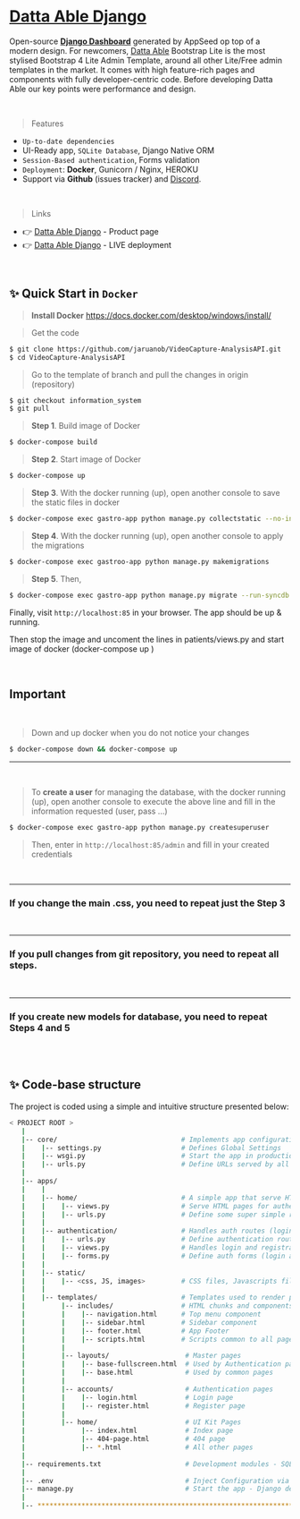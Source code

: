 # [Datta Able Django](https://appseed.us/admin-dashboards/django-datta-able)

Open-source **[Django Dashboard](https://appseed.us/admin-dashboards/django)** generated by AppSeed op top of a modern design. For newcomers, [Datta Able](https://appseed.us/admin-dashboards/django-datta-able) Bootstrap Lite is the most stylised Bootstrap 4 Lite Admin Template, around all other Lite/Free admin templates in the market. It comes with high feature-rich pages and components with fully developer-centric code. Before developing Datta Able our key points were performance and design.

<br />

> Features

- `Up-to-date dependencies`
- UI-Ready app, `SQLite Database`, Django Native ORM
- `Session-Based authentication`, Forms validation
- `Deployment`: **Docker**, Gunicorn / Nginx, HEROKU
- Support via **Github** (issues tracker) and [Discord](https://discord.gg/fZC6hup).

<br />

> Links

- 👉 [Datta Able Django](https://appseed.us/admin-dashboards/django-datta-able) - Product page
- 👉 [Datta Able Django](https://django-datta-able.appseed-srv1.com/) - LIVE deployment

<br />

## ✨ Quick Start in `Docker`

> **Install Docker** https://docs.docker.com/desktop/windows/install/

> Get the code

```bash
$ git clone https://github.com/jaruanob/VideoCapture-AnalysisAPI.git
$ cd VideoCapture-AnalysisAPI
```
> Go to the template of branch and pull the changes in origin (repository)
```bash
$ git checkout information_system
$ git pull
```


> **Step 1**. Build image of Docker
```bash
$ docker-compose build 
```

> **Step 2**. Start image of Docker
```bash
$ docker-compose up 
```

> **Step 3**. With the docker running (up), open another console to save the static files in docker 
```bash
$ docker-compose exec gastro-app python manage.py collectstatic --no-input
```

> **Step 4**. With the docker running (up), open another console to apply the migrations
```bash
$ docker-compose exec gastroo-app python manage.py makemigrations
```

> **Step 5**. Then,
```bash
$ docker-compose exec gastro-app python manage.py migrate --run-syncdb
```

Finally, visit `http://localhost:85` in your browser. The app should be up & running.

Then stop the image and uncoment the lines in patients/views.py and start image of docker (docker-compose up )

<br />

## Important
<br />

> Down and up docker when you do not notice your changes
```bash
$ docker-compose down && docker-compose up
```
---------------------
<br />

>  To **create a user** for managing the database, with the docker running (up), open another console to execute the above line and fill in the information requested (user, pass ...)
```bash
$ docker-compose exec gastro-app python manage.py createsuperuser
```
>  Then, enter in `http://localhost:85/admin` and fill in your created credentials

<br />

---------------------

### If you change the main .css, you need to repeat just the Step 3

<br />

---------------------

### If you pull changes from git repository, you need to repeat all steps.

<br />

---------------------

### If you create new models for database, you need to repeat Steps 4 and 5

<br />


<br />

## ✨ Code-base structure

The project is coded using a simple and intuitive structure presented below:

```bash
< PROJECT ROOT >
   |
   |-- core/                               # Implements app configuration
   |    |-- settings.py                    # Defines Global Settings
   |    |-- wsgi.py                        # Start the app in production
   |    |-- urls.py                        # Define URLs served by all apps/nodes
   |
   |-- apps/
   |    |
   |    |-- home/                          # A simple app that serve HTML files
   |    |    |-- views.py                  # Serve HTML pages for authenticated users
   |    |    |-- urls.py                   # Define some super simple routes  
   |    |
   |    |-- authentication/                # Handles auth routes (login and register)
   |    |    |-- urls.py                   # Define authentication routes  
   |    |    |-- views.py                  # Handles login and registration  
   |    |    |-- forms.py                  # Define auth forms (login and register) 
   |    |
   |    |-- static/
   |    |    |-- <css, JS, images>         # CSS files, Javascripts files
   |    |
   |    |-- templates/                     # Templates used to render pages
   |         |-- includes/                 # HTML chunks and components
   |         |    |-- navigation.html      # Top menu component
   |         |    |-- sidebar.html         # Sidebar component
   |         |    |-- footer.html          # App Footer
   |         |    |-- scripts.html         # Scripts common to all pages
   |         |
   |         |-- layouts/                   # Master pages
   |         |    |-- base-fullscreen.html  # Used by Authentication pages
   |         |    |-- base.html             # Used by common pages
   |         |
   |         |-- accounts/                  # Authentication pages
   |         |    |-- login.html            # Login page
   |         |    |-- register.html         # Register page
   |         |
   |         |-- home/                      # UI Kit Pages
   |              |-- index.html            # Index page
   |              |-- 404-page.html         # 404 page
   |              |-- *.html                # All other pages
   |
   |-- requirements.txt                     # Development modules - SQLite storage
   |
   |-- .env                                 # Inject Configuration via Environment
   |-- manage.py                            # Start the app - Django default start script
   |
   |-- ************************************************************************
```
